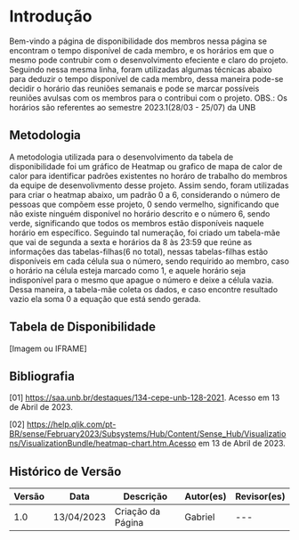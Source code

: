 # Introdução

Bem-vindo a página de disponibilidade dos membros nessa página se encontram o tempo disponível de cada membro, e os horários em que o mesmo pode contrubir com o desenvolvimento efeciente e claro do projeto. Seguindo nessa mesma linha, foram utilizadas algumas técnicas abaixo para deduzir o tempo disponível de cada membro, dessa maneira pode-se decidir o horário das reuniões semanais e pode se marcar possíveis reuniões avulsas com os membros para o contribui com o projeto. OBS.: Os horários são referentes ao semestre 2023.1(28/03 - 25/07) da UNB

## Metodologia

A metodologia utilizada para o desenvolvimento da tabela de disponibilidade foi um gráfico de Heatmap ou grafico de mapa de calor de calor para identificar padrões existentes no horáro de trabalho do membros da equipe de desenvolivmento desse projeto. Assim sendo, foram utilizadas para criar o heatmap abaixo, um padrão 0 a 6, considerando o número de pessoas que compõem esse projeto, 0 sendo vermelho, significando que não existe ninguém disponível no horário descrito e o número 6, sendo verde, significando que todos os membros estão disponíveis naquele horário em específico. Seguindo tal numeração, foi criado um tabela-mãe que vai de segunda a sexta e horários da 8 às 23:59 que reúne as informações das tabelas-filhas(6 no total), nessas tabelas-filhas estão disponíveis em cada célula sua o número, sendo requirido ao membro, caso o horário na célula esteja marcado como 1, e aquele horário seja indisponível para o mesmo que apague o número e deixe a célula vazia. Dessa maneira, a tabela-mãe coleta os dados, e caso encontre resultado vazio ela soma 0 a equação que está sendo gerada.

## Tabela de Disponibilidade

[Imagem ou IFRAME]

## Bibliografia

[01] https://saa.unb.br/destaques/134-cepe-unb-128-2021. Acesso em 13 de Abril de 2023.

[02] https://help.qlik.com/pt-BR/sense/February2023/Subsystems/Hub/Content/Sense_Hub/Visualizations/VisualizationBundle/heatmap-chart.htm.Acesso em 13 de Abril de 2023.

## Histórico de Versão

| Versão | Data       | Descrição          | Autor(es) | Revisor(es) |
| ------- | ---------- | -------------------- | --------- | ----------- |
| 1.0     | 13/04/2023 | Criação da Página | Gabriel   | ---         |
